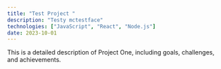 ```yaml
---
title: "Test Project "
description: "Testy mctestface"
technologies: ["JavaScript", "React", "Node.js"]
date: 2023-10-01
---
```


This is a detailed description of Project One, including goals, challenges, and achievements.
